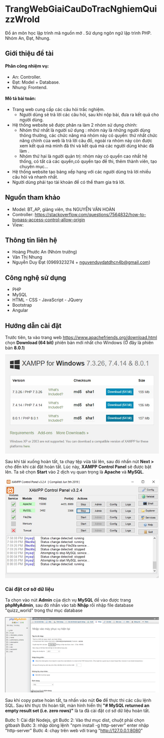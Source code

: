 # TrangWebGiaiCauDoTracNghiemQuizzWrold
Đồ án môn học lập trình mã nguồn mở . Sử dụng ngôn ngữ lập trình PHP. Nhóm An, Đạt, Nhung.
## Giới thiệu đề tài
#### Phân công nhiệm vụ:
 + An: Controller.
 + Đạt: Model + Database.
 + Nhung: Frontend. 
 
#### Mô tả bài toán:
  - Trang web cung cấp các câu hỏi trắc nghiệm.
      + Người dùng sẽ trả lời các câu hỏi, sau khi nộp bài, đưa ra kết quả cho người dùng.
  - Hệ thống website sẽ được phân ra làm 2 nhóm sử dụng chính:
     + Nhóm thứ nhất là người sử dụng : nhóm này là những người dùng thông thường, các chức năng mà nhóm này có quyền: thứ nhất chức năng chính của web là trả lời câu đố, ngoài ra nhóm này còn được xem kết quả mà mình đã thi và kết quả mà các người dùng khác đã làm .
     + Nhóm thứ hai là người quản trị: nhóm này có quyền cao nhất hệ thống, có tất cả các quyền,có quyền tạo đề thi, thêm thành viên, tạo chuyên mục…
  - Hệ thống website tạo bảng xếp hạng với các người dùng trả lời nhiều câu hỏi và nhanh nhất.  
  - Người dùng phải tạo tài khoản để có thể tham gia trả lời.
  ## Nguồn tham khảo
  - Model: BT_AP, giảng viên, ths NGUYỄN VĂN HOÀN
  - Controller: https://stackoverflow.com/questions/7564832/how-to-bypass-access-control-allow-origin
  - View: 
  ## Thông tin liên hệ
  - Hoàng Phước An (Nhóm trưởng)
  - Văn Thị Nhung
  - Nguyễn Duy Đạt (0969323274 + nguyenduydatdhcn4b@gmail.com)
  ## Công nghệ sử dụng
  - PHP
  - MySQL
  - HTML - CSS - JavaScript - JQuery
  - Bootstrap
  - Angular
  
 ## Hướng dẫn cài đặt
Trước tiên, ta vào trang web https://www.apachefriends.org/download.html chọn **Download (64 bit)** phiên bản mới nhất cho Windows (Ở đây là phiên bản **8.0.1**)
<p align="center">
  <img alt="Download XAMPP" src="/imgs/download-xampp.jpg">
</p>

Sau khi tải xuống hoàn tất, ta chạy tệp vừa tải lên, sau đó nhấn nút **Next >** cho đến khi cài đặt hoàn tất.
Lúc này, **XAMPP Control Panel** sẽ được bật lên. Ta sẽ chọn **Start** vào 2 dịch vụ quan trọng là **Apache** và **MySQL**.
<p align="center">
  <img alt="XAMPP Control Panel" src="/imgs/xampp-control-panel.jpg">
</p>

### Cài đặt cơ sở dữ liệu
Ta chọn vào nút **Admin** của dịch vụ **MySQL** để vào được trang **phpMyAdmin**, sau đó nhấn vào tab **Nhập** rồi nhập file database "quizz_world" trong thư mục database
<p align="center">
  <img alt="PHP MyAdmin" src="/imgs/phpmyadmin.jpg">
</p>

Sau khi copy patse hoàn tất, ta nhấn vào nút **Go** để thực thi các câu lệnh SQL. Sau khi thực thi hoàn tất, màn hình hiển thị **"# MySQL returned an empty result set (i.e. zero rows)"** là ta đã cài đặt cơ sở dữ liệu hoàn tất.
  
  Bước 1: Cài đặt Nodejs, git
  Bước 2: Vào thư mục dist, chuột phải chọn gitbash
  Bước 3: nhập dòng lệnh "npm install -g http-server" enter nhập "http-server"
  Bước 4: chạy trên web với trang "http://127.0.0.1:8080"

  
  
  
  
  
   
 
